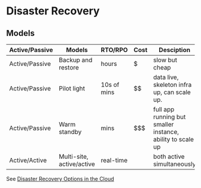 # Disaster Recovery

## Models
|Active/Passive|Models|RTO/RPO|Cost|Desciption
|---|---|---|---|---|
Active/Passive|Backup and restore|hours|$|slow but cheap
Active/Passive|Pilot light|10s of mins|$$|data live, skeleton infra up, can scale up. 
Active/Passive|Warm standby|mins|$$$|full app running but smaller instance, ability to scale up
Active/Active|Multi-site, active/active|real-time|$$$$|both active simultaneously

See [Disaster Recovery Options in the Cloud](https://docs.aws.amazon.com/whitepapers/latest/disaster-recovery-workloads-on-aws/disaster-recovery-options-in-the-cloud.html)